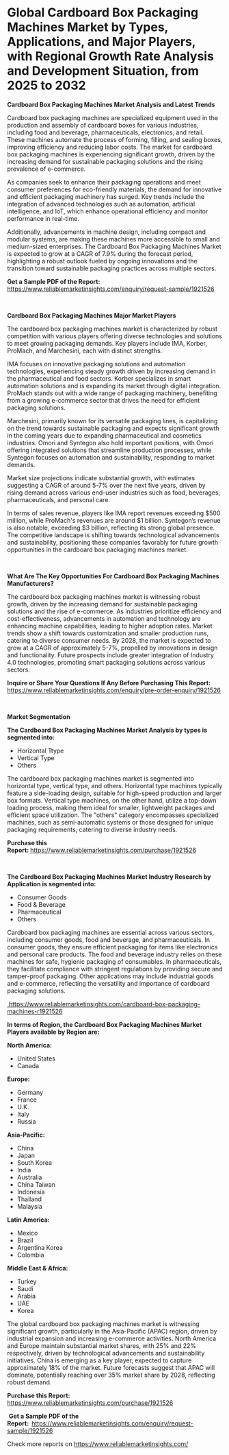 <p><h1>Global Cardboard Box Packaging Machines Market by Types, Applications, and Major Players, with Regional Growth Rate Analysis and Development Situation, from 2025 to 2032</h1></p><p><strong>Cardboard Box Packaging Machines Market Analysis and Latest Trends</strong></p>
<p><p>Cardboard box packaging machines are specialized equipment used in the production and assembly of cardboard boxes for various industries, including food and beverage, pharmaceuticals, electronics, and retail. These machines automate the process of forming, filling, and sealing boxes, improving efficiency and reducing labor costs. The market for cardboard box packaging machines is experiencing significant growth, driven by the increasing demand for sustainable packaging solutions and the rising prevalence of e-commerce.</p><p>As companies seek to enhance their packaging operations and meet consumer preferences for eco-friendly materials, the demand for innovative and efficient packaging machinery has surged. Key trends include the integration of advanced technologies such as automation, artificial intelligence, and IoT, which enhance operational efficiency and monitor performance in real-time.</p><p>Additionally, advancements in machine design, including compact and modular systems, are making these machines more accessible to small and medium-sized enterprises. The Cardboard Box Packaging Machines Market is expected to grow at a CAGR of 7.9% during the forecast period, highlighting a robust outlook fueled by ongoing innovations and the transition toward sustainable packaging practices across multiple sectors.</p></p>
<p><strong>Get a Sample PDF of the Report:&nbsp;</strong> <a href="https://www.reliablemarketinsights.com/enquiry/request-sample/1921526?utm_campaign=1938&utm_medium=2&utm_source=Github&utm_content=ia&utm_term=01032025&utm_id=cardboard-box-packaging-machines">https://www.reliablemarketinsights.com/enquiry/request-sample/1921526</a></p>
<p>&nbsp;</p>
<p><strong>Cardboard Box Packaging Machines Major Market Players</strong></p>
<p><p>The cardboard box packaging machines market is characterized by robust competition with various players offering diverse technologies and solutions to meet growing packaging demands. Key players include IMA, Korber, ProMach, and Marchesini, each with distinct strengths. </p><p>IMA focuses on innovative packaging solutions and automation technologies, experiencing steady growth driven by increasing demand in the pharmaceutical and food sectors. Korber specializes in smart automation solutions and is expanding its market through digital integration. ProMach stands out with a wide range of packaging machinery, benefiting from a growing e-commerce sector that drives the need for efficient packaging solutions.</p><p>Marchesini, primarily known for its versatile packaging lines, is capitalizing on the trend towards sustainable packaging and expects significant growth in the coming years due to expanding pharmaceutical and cosmetics industries. Omori and Syntegon also hold important positions, with Omori offering integrated solutions that streamline production processes, while Syntegon focuses on automation and sustainability, responding to market demands.</p><p>Market size projections indicate substantial growth, with estimates suggesting a CAGR of around 5-7% over the next five years, driven by rising demand across various end-user industries such as food, beverages, pharmaceuticals, and personal care.</p><p>In terms of sales revenue, players like IMA report revenues exceeding $500 million, while ProMach's revenues are around $1 billion. Syntegon’s revenue is also notable, exceeding $3 billion, reflecting its strong global presence. The competitive landscape is shifting towards technological advancements and sustainability, positioning these companies favorably for future growth opportunities in the cardboard box packaging machines market.</p></p>
<p>&nbsp;</p>
<p><strong>What Are The Key Opportunities For Cardboard Box Packaging Machines Manufacturers?</strong></p>
<p><p>The cardboard box packaging machines market is witnessing robust growth, driven by the increasing demand for sustainable packaging solutions and the rise of e-commerce. As industries prioritize efficiency and cost-effectiveness, advancements in automation and technology are enhancing machine capabilities, leading to higher adoption rates. Market trends show a shift towards customization and smaller production runs, catering to diverse consumer needs. By 2028, the market is expected to grow at a CAGR of approximately 5-7%, propelled by innovations in design and functionality. Future prospects include greater integration of Industry 4.0 technologies, promoting smart packaging solutions across various sectors.</p></p>
<p><strong>Inquire or Share Your Questions If Any Before Purchasing This Report:</strong> <a href="https://www.reliablemarketinsights.com/enquiry/pre-order-enquiry/1921526?utm_campaign=1938&utm_medium=2&utm_source=Github&utm_content=ia&utm_term=01032025&utm_id=cardboard-box-packaging-machines">https://www.reliablemarketinsights.com/enquiry/pre-order-enquiry/1921526</a></p>
<p>&nbsp;</p>
<p><strong>Market Segmentation</strong></p>
<p><strong>The Cardboard Box Packaging Machines Market Analysis by types is segmented into:</strong></p>
<p><ul><li>Horizontal Ttype</li><li>Vertical Type</li><li>Others</li></ul></p>
<p><p>The cardboard box packaging machines market is segmented into horizontal type, vertical type, and others. Horizontal type machines typically feature a side-loading design, suitable for high-speed production and larger box formats. Vertical type machines, on the other hand, utilize a top-down loading process, making them ideal for smaller, lightweight packages and efficient space utilization. The "others" category encompasses specialized machines, such as semi-automatic systems or those designed for unique packaging requirements, catering to diverse industry needs.</p></p>
<p><strong>Purchase this Report:&nbsp;</strong><a href="https://www.reliablemarketinsights.com/purchase/1921526?utm_campaign=1938&utm_medium=2&utm_source=Github&utm_content=ia&utm_term=01032025&utm_id=cardboard-box-packaging-machines">https://www.reliablemarketinsights.com/purchase/1921526</a></p>
<p>&nbsp;</p>
<p><strong>The Cardboard Box Packaging Machines Market Industry Research by Application is segmented into:</strong></p>
<p><ul><li>Consumer Goods</li><li>Food & Beverage</li><li>Pharmaceutical</li><li>Others</li></ul></p>
<p><p>Cardboard box packaging machines are essential across various sectors, including consumer goods, food and beverage, and pharmaceuticals. In consumer goods, they ensure efficient packaging for items like electronics and personal care products. The food and beverage industry relies on these machines for safe, hygienic packaging of consumables. In pharmaceuticals, they facilitate compliance with stringent regulations by providing secure and tamper-proof packaging. Other applications may include industrial goods and e-commerce, reflecting the versatility and importance of cardboard packaging solutions.</p></p>
<p><a href="https://www.reliablemarketinsights.com/cardboard-box-packaging-machines-r1921526?utm_campaign=1938&utm_medium=2&utm_source=Github&utm_content=ia&utm_term=01032025&utm_id=cardboard-box-packaging-machines">&nbsp;https://www.reliablemarketinsights.com/cardboard-box-packaging-machines-r1921526</a></p>
<p><strong>In terms of Region, the Cardboard Box Packaging Machines Market Players available by Region are:</strong></p>
<p>
    <p> <strong> North America: </strong>
        <ul>
            <li>United States</li>
            <li>Canada</li>
        </ul>
        </p> 
    <p> <strong> Europe: </strong>
        <ul>
            <li>Germany</li>
            <li>France</li>
            <li>U.K.</li>
            <li>Italy</li>
            <li>Russia</li>
        </ul>
        </p> 
    <p> <strong> Asia-Pacific: </strong>
        <ul>
            <li>China</li>
            <li>Japan</li>
            <li>South Korea</li>
            <li>India</li>
            <li>Australia</li>
            <li>China Taiwan</li>
            <li>Indonesia</li>
            <li>Thailand</li>
            <li>Malaysia</li>
        </ul>
        </p> 
    <p> <strong> Latin America: </strong>
        <ul>
            <li>Mexico</li>
            <li>Brazil</li>
            <li>Argentina Korea</li>
            <li>Colombia</li>
        </ul>
        </p> 
    <p> <strong> Middle East & Africa: </strong>
        <ul>
            <li>Turkey</li>
            <li>Saudi</li>
            <li>Arabia</li>
            <li>UAE</li>
            <li>Korea</li>
        </ul>
    </p>
    </p>
<p><p>The global cardboard box packaging machines market is witnessing significant growth, particularly in the Asia-Pacific (APAC) region, driven by industrial expansion and increasing e-commerce activities. North America and Europe maintain substantial market shares, with 25% and 22% respectively, driven by technological advancements and sustainability initiatives. China is emerging as a key player, expected to capture approximately 18% of the market. Future forecasts suggest that APAC will dominate, potentially reaching over 35% market share by 2028, reflecting robust demand.</p></p>
<p><strong>Purchase this Report: </strong><a href="https://www.reliablemarketinsights.com/purchase/1921526?utm_campaign=1938&utm_medium=2&utm_source=Github&utm_content=ia&utm_term=01032025&utm_id=cardboard-box-packaging-machines">https://www.reliablemarketinsights.com/purchase/1921526</a></p>
<p>&nbsp;<strong>Get a Sample PDF of the Report:&nbsp;&nbsp;</strong><a href="https://www.reliablemarketinsights.com/enquiry/request-sample/1921526?utm_campaign=1938&utm_medium=2&utm_source=Github&utm_content=ia&utm_term=01032025&utm_id=cardboard-box-packaging-machines">https://www.reliablemarketinsights.com/enquiry/request-sample/1921526</a></p>
<p><strong></strong></p>
<p>Check more reports on <a href="https://www.reliablemarketinsights.com/?utm_campaign=1938&utm_medium=2&utm_source=Github&utm_content=ia&utm_term=01032025&utm_id=cardboard-box-packaging-machines">https://www.reliablemarketinsights.com/</a></p>